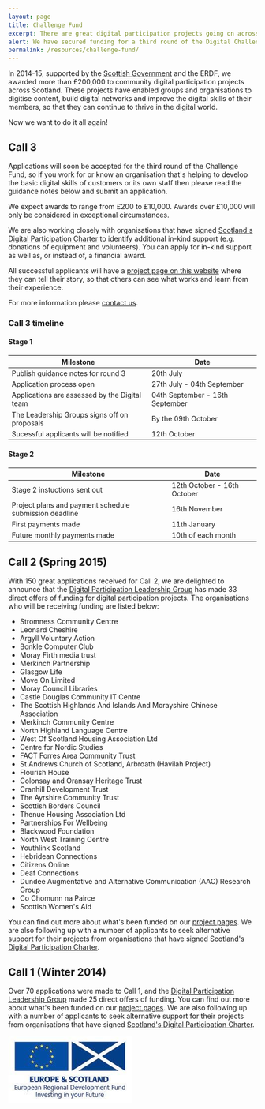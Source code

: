 ```yaml
---
layout: page
title: Challenge Fund
excerpt: There are great digital participation projects going on across Scotland. We want to support existing projects to do more, and encourage new projects to get started.
alert: We have secured funding for a third round of the Digital Challenge Fund - for more information, see below 
permalink: /resources/challenge-fund/
---
```



In 2014-15, supported by the [Scottish Government](http://www.gov.scot) and the ERDF, we awarded more than £200,000 to community digital participation projects across Scotland. These projects have enabled groups and organisations to digitise content, build digital networks and improve the digital skills of their members, so that they can continue to thrive in the digital world. 

Now we want to do it all again! 

## Call 3 

Applications will soon be accepted for the third round of the Challenge Fund, so if you work for or know an organisation that's helping to develop the basic digital skills of customers or its own staff then please read the guidance notes below and submit an application.

We expect awards to range from £200 to £10,000. Awards over £10,000 will only be considered in exceptional circumstances.

We are also working closely with organisations that have signed [Scotland's Digital Participation Charter](/charter/) to identify additional in-kind support (e.g. donations of equipment and volunteers). You can apply for in-kind support as well as, or instead of, a financial award.

All successful applicants will have a [project page on this website](/projects/) where they can tell their story, so that others can see what works and learn from their experience.

For more information please [contact us](/contact/).

### Call 3 timeline

#### Stage 1

<table class="table table-bordered">
 <thead>
      <tr>
        <th>Milestone</th>
        <th>Date</th>
      </tr>
    </thead>
    <tbody>
      <tr>
        <td class="success col-md-6">Publish guidance notes for round 3</td>
        <td class="success">20th July</td>
      </tr>
      <tr>
      <td class="col-md-6">Application process open</td>
        <td>27th July - 04th September</td>
      </tr>
	  <tr>
      <td class="col-md-6">Applications are assessed by the Digital team</td>
        <td>04th September - 16th September</td>
      </tr>
  		<tr>
      <td class="col-md-6">The Leadership Groups signs off on proposals</td>
        <td>By the 09th October</td>
      </tr>
  		<tr>
      <td class="col-md-6">Sucessful applicants will be notified</td>
        <td>12th October</td>
      </tr>
      </tbody>
</table>

#### Stage 2

<table class="table table-bordered">
 <thead>
      <tr>
        <th>Milestone</th>
        <th>Date</th>
      </tr>
    </thead>
    <tbody>
      <tr>
        <td class="col-md-6">Stage 2 instuctions sent out</td>
        <td>12th October - 16th October</td>
      </tr>
      <tr>
      <td class="col-md-6">Project plans and payment schedule submission deadline</td>
        <td>16th November</td>
      </tr>
	  <tr>
      <td class="col-md-6">First payments made</td>
        <td>11th January</td>
      </tr>
  		<tr>
      <td class="col-md-6">Future monthly payments made</td>
        <td>10th of each month</td>
      </tr>
      </tbody>
</table>

## Call 2 (Spring 2015) 

With 150 great applications received for Call 2, we are delighted to announce that the [Digital Participation Leadership Group](/about/) has made 33 direct offers of funding for digital participation projects. The organisations who will be receiving funding are listed below:

* Stromness Community Centre
* Leonard Cheshire
* Argyll Voluntary Action
* Bonkle Computer Club
* Moray Firth media trust
* Merkinch Partnership
* Glasgow Life
* Move On Limited
* Moray Council Libraries
* Castle Douglas Community IT Centre
* The Scottish Highlands And Islands And Morayshire Chinese Association
* Merkinch Community Centre
* North Highland Language Centre
* West Of Scotland Housing Association Ltd
* Centre for Nordic Studies
* FACT Forres Area Community Trust
* St Andrews Church of Scotland, Arbroath (Havilah Project)
* Flourish House
* Colonsay and Oransay Heritage Trust
* Cranhill Development Trust
* The Ayrshire Community Trust
* Scottish Borders Council
* Thenue Housing Association Ltd
* Partnerships For Wellbeing
* Blackwood Foundation
* North West Training Centre
* Youthlink Scotland
* Hebridean Connections
* Citizens Online
* Deaf Connections
* Dundee Augmentative and Alternative Communication (AAC) Research Group
* Co Chomunn na Pairce
* Scottish Women's Aid

You can find out more about what's been funded on our [project pages](/projects/). We are also following up with a number of applicants to seek alternative support for their projects from organisations that have signed [Scotland's Digital Participation Charter](/charter/). 



## Call 1 (Winter 2014)

Over 70 applications were made to Call 1, and the [Digital Participation Leadership Group](/about/) made 25 direct offers of funding. You can find out more about what's been funded on our [project pages](/projects/). We are also following up with a number of applicants to seek alternative support for their projects from organisations that have signed [Scotland's Digital Participation Charter](/charter/).


![ERDF](/images/erdf.jpg)